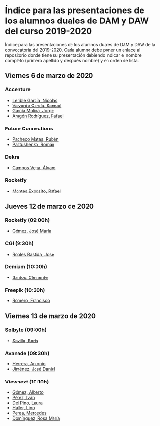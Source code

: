 # Índice para las presentaciones de los alumnos duales de DAM y DAW del curso 2019-2020

Índice para las presentaciones de los alumnos duales de DAM y DAW de la convocatoria del 2019-2020. Cada alumno debe poner un enlace al repositorio donde tiene su presentación debiendo indicar el nombre completo (primero apellido y después nombre) y en orden de lista.

## Viernes 6 de marzo de 2020

### Accenture

* [Lerible García, Nicolás](https://docs.google.com/presentation/d/13vw3yMGyHtDVNEeRjllpvC0V_05PAu2knl8ksP2IZS0/edit?usp=sharing)
* [Valverde García, Samuel](https://docs.google.com/presentation/d/1diYmqaEinRm0YIbFPjg0YmNCh1G1A6zGPtV_C9-Z0w0/edit?usp=sharing) 
* [García Molina, Jorge](https://docs.google.com/presentation/d/1YZ7gyjaZEREL1m-UD4HcRxH7VDcRXuPcz16XySQK0YE/edit?usp=sharing) 
* [Aragón Rodríguez, Rafael](https://docs.google.com/presentation/d/1YZ7gyjaZEREL1m-UD4HcRxH7VDcRXuPcz16XySQK0YE/edit?usp=sharing) 

### Future Connections

* [Pacheco Matas, Rubén](https://docs.google.com/presentation/d/11Tu4RpQfV2ZC-zG9MB_OUB9xhoX3R0smOWrcjUhtIF8/edit?usp=sharing) 
* [Pastushenko, Román](https://docs.google.com/presentation/d/11Tu4RpQfV2ZC-zG9MB_OUB9xhoX3R0smOWrcjUhtIF8/edit?usp=sharing) 


### Dekra

* [Campos Vega, Álvaro](https://github.com/AlvaroCamposVega/presentacion-dual1920)

### Rocketfy

* [Montes Exposito, Rafael](https://github.com/rafaelmontes8/presentacion-dual)

## Jueves 12 de marzo de 2020

### Rocketfy (09:00h)

* [Gómez, José María]()

### CGI (9:30h)

* [Robles Bastida, José]()

### Demium (10:00h)

* [Santos, Clemente]()

### Freepik (10:30h)

* [Romero, Francisco]()



## Viernes 13 de marzo de 2020

### Solbyte (09:00h)

* [Sevilla, Borja]()

### Avanade (09:30h)

* [Herrera, Antonio]()
* [Jiménez, José Daniel]()


### Viewnext (10:10h)

* [Gómez, Alberto]()
* [Pérez, Iván]()
* [Del Pino, Laura]()
* [Haller, Lino]()
* [Perea, Mercedes]()
* [Domínguez, Rosa María]()


